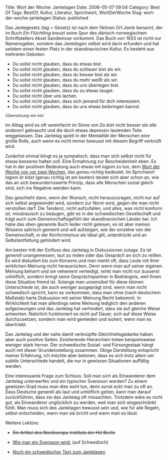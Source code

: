 Title: Wort der Woche: Jantelagen
Date: 2006-05-07 09:04
Category: Best Of
Tags: BestOf, Kultur, Literatur, Sprichwort, WortDerWoche
Slug: wort-der-woche-jantelagen
Status: published

Das Jantegesetz (*lag* = Gesetz) ist nach dem fiktiven Ort *Jante*
benannt, der im Buch *Ein Flüchtling kreuzt seine Spur* des
dänisch-norwegischem Schriftstellers Aksel Sandemose vorkommt. Das Buch
von 1933 ist nicht nur Namensgeber, sondern das *Jantelagen* selbst wird
darin erfunden und hat seitdem einen festen Platz in der skandinavischen
Kultur. Es besteht aus mehreren Geboten:  
<!--more-->

-   Du sollst nicht glauben, dass du etwas bist.
-   Du sollst nicht glauben, dass du schlauer bist als wir.
-   Du sollst nicht glauben, dass du besser bist als wir.
-   Du sollst nicht glauben, dass du mehr weißt als wir.
-   Du sollst nicht glauben, dass du uns überlegen bist.
-   Du sollst nicht glauben, dass du zu etwas taugst.
-   Du sollst nicht über uns lachen.
-   Du sollst nicht glauben, dass sich jemand für dich interessiert.
-   Du sollst nicht glauben, dass du uns etwas beibringen kannst.

<small>(Übersetzung von mir)</small>

Im Alltag wird es oft vereinfacht im Sinne von *Du bist nicht besser als
alle anderen!* gebraucht und die doch etwas depressiv lautenden Teile
weggelassen. Das Jantelag spielt in der Mentalität der Menschen eine
große Rolle, auch wenn es nicht immer bewusst mit diesem Begriff
verknüft wird.

Zunächst einmal klingt es ja sympatisch, dass man sich selbst nicht für
etwas besseres halten soll. Eine Ermahnung zur Bescheidenheit eben. Es
hat in der positiven Bedeutung auch etwas mit *lagom* zu tun, dem [Wort
der Woche von vor zwei
Wochen](http://www.fiket.de/2006/04/23/wort-der-woche-lagom/), das
*genau richtig* bedeutet. Im Sprichwort *lagom är bäst* (genau richtig
ist am besten) deutet sich aber schon an, wie das an sich
bewundernswerte Prinzip, dass alle Menschen sozial gleich sind, sich ins
Negative wenden kann.

Das geschieht dann, wenn der Wunsch, nicht herauszuragen, nicht nur auf
sich selbst angewendet wird, sondern zur Norm wird, gegen die man nicht
verstoßen darf. Die Tendenz, nicht aufzufallen, und alles, was nicht
konform ist, misstrauisch zu beäugen, gibt es in der schwedischen
Gesellschaft und trägt auch zum Gemeinschaftsgefühl der skandinavischen
Länder bei. Ich habe das oben genannte Buch leider nicht gelesen, es ist
aber meines Wissens satirisch gemeint und will aufzeigen, wie der
einzelne von der Gemeinschaft, in der Konformismus als Ideal gilt,
unterdrückt und an Selbstentfaltung gehindert wird.

Am besten tritt der Einfluss des Jantelag in Diskussionen zutage. Es ist
generell unangemessen, laut zu reden oder das Gespräch an sich zu
reißen. Es wird diskutiert bis zum Konsens und man merkt oft, dass Leute
mit ihrer wirklichen Meinung nicht herausrücken. Denn wenn man auf
seiner eigenen Meinung beharrt und sie vehement verteidigt, wirkt man
nicht nur äusserst unhöflich, sondern bringt seine Gesprächspartner in
Bedrängnis, weil ihnen diese Situation fremd ist. Solange man unsensibel
für diese kleinen Unterschiede ist, die auch weniger ausgeprägt sind,
wenn man nicht schwedisch spricht, kann es vorkommen, dass man ohne
(nach deutschem Maßstab) harte Diskussion mit seiner Meinung Recht
bekommt. In Wirklichkeit hat man allerdings seine Meinung lediglich den
anderen aufgezwungen und das Jantelag hat verhindert, dass sie auf
gleiche Weise antworten. Natürlich funktioniert es nicht auf Dauer, sich
auf diese Weise durchzusetzen, sondern man wird gemieden und isoliert,
wenn man es übertriebt.

Das Jantelag und der nahe damit verknüpfte Gleichheitsgedanke haben aber
auch positive Seiten. Existierende Hierarchien treten beispielsweise
weniger stark hervor. Der schwedische Sozial- und Fürsorgestaat hängt
auch mit dieser Grundeinstellung zusammen. Obige Darstellung entspricht
meiner Erfahrung, ich möchte aber betonen, dass es sich trotz allem um
*subtile* Unterschiede handelt, die nur in gewissen Situationen
auffällig werden.

Eine interessante Frage zum Schluss: Soll man sich als Einwanderer dem
Jantelag unterwerfen und ein typischer Svensson werden? Zu einem
gewissen Grad muss man dies wohl tun, denn sonst eckt man zu oft an.
Dass Deutsche generell als laut und unhöflich gelten, kann man darauf
zurückführen, dass sie das Jantelag oft missachten. Trotzdem wäre es
nicht gut, als Einwanderer unglücklich zu werden, weil man sich
eingeschränkt fühlt. Man muss sich des Jantelagen bewusst sein und, wie
für alle Regeln, selbst entscheiden, wann man sie bricht und wann man es
lässt.

Weitere Lektüre:

-   ~~Ein Artikel des Nordeuropa-Instituts der HU Berlin~~
-   [Wie man ein Svensson
    wird.](http://www.gringo.se/articles.asp?do=arkiv&typ=Svenssonskolan&id=24)
    (auf Schwedisch)

-   [Noch ein schwedischer Text zum
    Jantelagen](http://web.telia.com/~u86600410/jantelagen.html)

